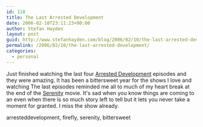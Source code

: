 ```yaml
---
id: 118
title: The Last Arrested Development
date: 2006-02-10T23:11:23+00:00
author: Stefan Hayden
layout: post
guid: http://www.stefanhayden.com/blog/2006/02/10/the-last-arrested-development/
permalink: /2006/02/10/the-last-arrested-development/
categories:
  - personal
---
```

Just finished watching the last four <a title="Arrested Development " href="http://www.fox.com/arresteddev/">Arrested Development</a> episodes and they were amazing. It has been a bittersweet year for the shows I love and watching The last episodes reminded me all to much of my heart break at the end of the <a title="Serenity" href="http://www.serenitymovie.com/">Serenity</a> movie. It's sad when you know things are coming to an even when there is so much story left to tell but it lets you never take a moment for granted. I miss the show already.

<tags>arresteddevelopment, firefly, serenity, bittersweet </tags>